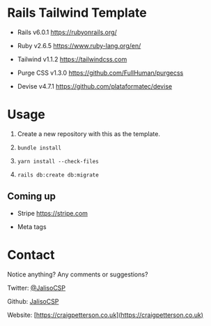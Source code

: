 # Rails Tailwind Template

- Rails v6.0.1
https://rubyonrails.org/

- Ruby v2.6.5
https://www.ruby-lang.org/en/

- Tailwind v1.1.2
https://tailwindcss.com

- Purge CSS v1.3.0
https://github.com/FullHuman/purgecss

- Devise v4.7.1
https://github.com/plataformatec/devise

# Usage

1. Create a new repository with this as the template.

2. `bundle install`

3. `yarn install --check-files`

4. `rails db:create db:migrate`

## Coming up

- Stripe
https://stripe.com

- Meta tags

# Contact

Notice anything? Any comments or suggestions?

Twitter: [@JalisoCSP](https://twitter.com/JalisoCSP)

Github: [JalisoCSP](https://github.com/JalisoCSP)

Website: [https://craigpetterson.co.uk](https://craigpetterson.co.uk)
